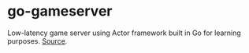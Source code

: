 # go-gameserver
Low-latency game server using Actor framework built in Go for learning purposes. [Source](https://www.youtube.com/@anthonygg_).
